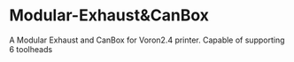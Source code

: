 # Modular-Exhaust&CanBox
A Modular Exhaust and CanBox for Voron2.4 printer. Capable of supporting 6 toolheads
